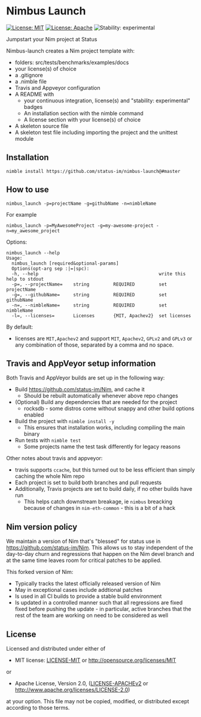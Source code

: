 # Nimbus Launch

[![License: MIT](https://img.shields.io/badge/License-MIT-blue.svg)](https://opensource.org/licenses/MIT)
[![License: Apache](https://img.shields.io/badge/License-Apache%202.0-blue.svg)](https://opensource.org/licenses/Apache-2.0)
![Stability: experimental](https://img.shields.io/badge/stability-experimental-orange.svg)

Jumpstart your Nim project at Status

Nimbus-launch creates a Nim project template with:

  - folders: src/tests/benchmarks/examples/docs
  - your license(s) of choice
  - a .gitignore
  - a .nimble file
  - Travis and Appveyor configuration
  - A README with
      - your continuous integration, license(s) and "stability: experimental" badges
      - An installation section with the nimble command
      - A license section with your license(s) of choice
  - A skeleton source file
  - A skeleton test file including importing the project and the unittest module

## Installation

```
nimble install https://github.com/status-im/nimbus-launch@#master
```

## How to use

```
nimbus_launch -p=projectName -g=githubName -n=nimbleName
```

For example
```
nimbus_launch -p=MyAwesomeProject -g=my-awesome-project -n=my_awesome_project
```

Options:
```
nimbus_launch --help
Usage:
  nimbus_launch [required&optional-params]
  Options(opt-arg sep :|=|spc):
  -h, --help                                             write this help to stdout
  -p=, --projectName=    string         REQUIRED         set projectName
  -g=, --githubName=     string         REQUIRED         set githubName
  -n=, --nimbleName=     string         REQUIRED         set nimbleName
  -l=, --licenses=       Licenses       {MIT, Apachev2}  set licenses
```

By default:
  - licenses are `MIT,Apachev2` and support `MIT`, `Apachev2`, `GPLv2` and `GPLv3` or any combination of those, separated by a comma and no space.

## Travis and AppVeyor setup information

Both Travis and AppVeyor builds are set up in the following way:

* Build https://github.com/status-im/Nim, and cache it
  * Should be rebuilt automatically whenever above repo changes
* (Optional) Build any dependencies that are needed for the project
  * rocksdb - some distros come without snappy and other build options enabled
* Build the project with `nimble install -y`
  * This ensures that installation works, including compiling the main binary
* Run tests with `nimble test`
  * Some projects name the test task differently for legacy reasons

Other notes about travis and appveyor:
* travis supports `ccache`, but this turned out to be less efficient than simply
  caching the whole Nim repo
* Each project is set to build both branches and pull requests
* Additionally, Travis projects are set to build daily, if no other builds have
  run
  * This helps catch downstream breakage, ie `nimbus` breacking because of
    changes in `nim-eth-common` - this is a bit of a hack


## Nim version policy

We maintain a version of Nim that's "blessed" for status use in
https://github.com/status-im/Nim. This allows us to stay independent
of the day-to-day churn and regressions that happen on the Nim devel
branch and at the same time leaves room for critical patches to be applied.

This forked version of Nim:

* Typically tracks the latest officially released version of Nim
* May in exceptional cases include addtional patches
* Is used in all CI builds to provide a stable build environment
* Is updated in a controlled manner such that all regressions are fixed
  fixed before pushing the update - in particular, active branches that
  the rest of the team are working on need to be considered as well

## License

Licensed and distributed under either of

* MIT license: [LICENSE-MIT](LICENSE-MIT) or http://opensource.org/licenses/MIT

or

* Apache License, Version 2.0, ([LICENSE-APACHEv2](LICENSE-APACHEv2) or http://www.apache.org/licenses/LICENSE-2.0)

at your option. This file may not be copied, modified, or distributed except according to those terms.
